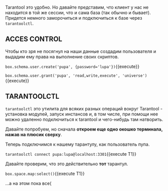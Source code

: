 Tarantool это удобно. Но давайте представим, что клиент у нас не находится в той же сессии, что и сама база (так обычно и бывает).
Придется немного заморочиться и подключиться к базе через `tarantoolctl`.

## ACCES CONTROL

Чтобы кто зря не посягнул на наши данные создадим пользователя и выдадим ему права на выполнение своих скриптов.

`box.schema.user.create('pupa', {password='lupa'})`{{execute}}

`box.schema.user.grant('pupa', 'read,write,execute', 'universe')`{{execute}}

## TARANTOOLCTL

`tarantoolctl` это утилита для всяких разных операций вокруг Tarantool - установка модулей, запуск инстансов и, в том числе, при помощи нее можно удаленно подключиться к tarantool и чего-нибудь там натворить.

Давайте попробуем, но сначала **откроем еще одно окошко терминала, нажав на плюсик сверху**.

Теперь подключимся к нашему тарантулу, как пользователь пупа.

`tarantoolctl connect pupa:lupa@localhost:3301`{{execute T1}}

Давайте проверим, что это действительно **тот** тарантул.

`box.space.map:select()`{{execute T1}}

...а на этом пока все(
